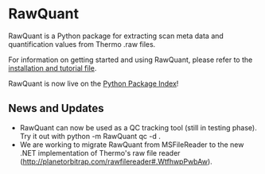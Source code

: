 # RawQuant

RawQuant is a Python package for extracting scan meta data and quantification values from Thermo .raw files.

For information on getting started and using RawQuant, please refer to the [installation and tutorial file](https://github.com/kevinkovalchik/RawQuant/blob/master/docs/RawQuant_Instructions_ver-Mar2018.md).

RawQuant is now live on the [Python Package Index](https://pypi.python.org/pypi/RawQuant)!

## News and Updates

 * RawQuant can now be used as a QC tracking tool (still in testing phase). Try it out with python -m RawQuant qc -d <directory to watch>.
 * We are working to migrate RawQuant from MSFileReader to the new .NET implementation of Thermo's raw file reader (http://planetorbitrap.com/rawfilereader#.WtfhwpPwbAw).
